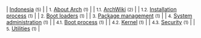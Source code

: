 | [Indonesia](/index.php/Category:Indonesia "Category:Indonesia") <small>(5)</small> |
| <small>1.</small> [About Arch](/index.php/Category:About_Arch_(Indonesia) "Category:About Arch (Indonesia)") <small>(1)</small> |
| <small>1.1.</small> [ArchWiki](/index.php/Category:ArchWiki_(Indonesia) "Category:ArchWiki (Indonesia)") <small>(2)</small> |
| <small>1.2.</small> [Installation process](/index.php/Category:Installation_process_(Indonesia) "Category:Installation process (Indonesia)") <small>(1)</small> |
| <small>2.</small> [Boot loaders](/index.php/Category:Boot_loaders_(Indonesia) "Category:Boot loaders (Indonesia)") <small>(1)</small> |
| <small>3.</small> [Package management](/index.php/Category:Package_management_(Indonesia) "Category:Package management (Indonesia)") <small>(1)</small> |
| <small>4.</small> [System administration](/index.php/Category:System_administration_(Indonesia) "Category:System administration (Indonesia)") <small>(1)</small> |
| <small>4.1.</small> [Boot process](/index.php/Category:Boot_process_(Indonesia) "Category:Boot process (Indonesia)") <small>(1)</small> |
| <small>4.2.</small> [Kernel](/index.php/Category:Kernel_(Indonesia) "Category:Kernel (Indonesia)") <small>(1)</small> |
| <small>4.3.</small> [Security](/index.php/Category:Security_(Indonesia) "Category:Security (Indonesia)") <small>(1)</small> |
| <small>5.</small> [Utilities](/index.php/Category:Utilities_(Indonesia) "Category:Utilities (Indonesia)") <small>(1)</small> |